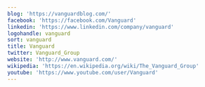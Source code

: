 ```yaml
---
blog: 'https://vanguardblog.com/'
facebook: 'https://facebook.com/Vanguard'
linkedin: 'https://www.linkedin.com/company/vanguard'
logohandle: vanguard
sort: vanguard
title: Vanguard
twitter: Vanguard_Group
website: 'http://www.vanguard.com/'
wikipedia: 'https://en.wikipedia.org/wiki/The_Vanguard_Group'
youtube: 'https://www.youtube.com/user/Vanguard'
---
```

